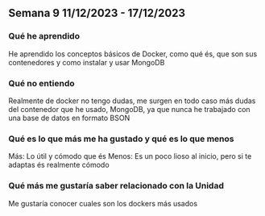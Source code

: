 ## Semana 9 11/12/2023 - 17/12/2023

### Qué he aprendido
He aprendido los conceptos básicos de Docker, como qué és, que son sus contenedores y como instalar y usar MongoDB

### Qué **no entiendo**
Realmente de docker no tengo dudas, me surgen en todo caso más dudas del contenedor que he usado, MongoDB, ya que nunca he trabajado con una base de datos en formato BSON

### Qué es lo que **más** me ha gustado y qué es lo que **menos**
Más: Lo útil y cómodo que és
Menos: Es un poco lioso al inicio, pero si te adaptas és realmente cómodo

### Qué más me gustaría saber relacionado con la Unidad
Me gustaría conocer cuales son los dockers más usados
